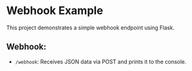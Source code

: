 # Webhook Example

This project demonstrates a simple webhook endpoint using Flask.

## Webhook:
- `/webhook`: Receives JSON data via POST and prints it to the console.
